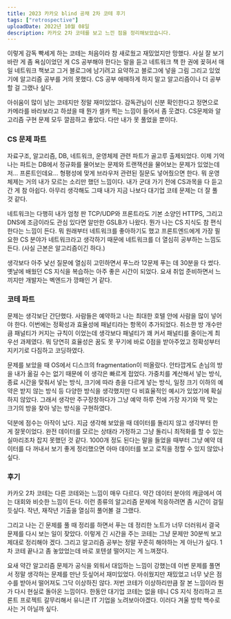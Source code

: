 ```yaml
---
title: 2023 카카오 blind 공채 2차 코테 후기
tags: ["retrospective"]
uploadDate: 2022년 10월 08일
description: 카카오 2차 코테를 보고 느낀 점을 정리해보았습니다.
---
```


이렇게 감독 빡세게 하는 코테는 처음이라 참 새로웠고 재밌었지만 망했다. 사실 잘 보기 바란 게 좀 욕심이었던 게 CS 공부해야 한다는 말을 듣고 네트워크 책 한 권에 꽂혀서 매일 네트워크 책보고 그거 블로그에 남기려고 요약하고 블로그에 넣을 그림 그리고 있었기에 알고리즘 공부를 거의 못했다. CS 공부 애매하게 하지 말고 알고리즘이나 더 공부할 걸 그랬나 싶다. 

아쉬움이 많이 남는 코테지만 정말 재미있었다. 감독관님이 신분 확인한다고 정면으로 카메라를 바라보라고 하셨을 때 뭔가 셀카 찍는 느낌이 들어서 좀 웃겼다. CS문제와 알고리즘 구현 문제 모두 깔끔하고 좋았다. 다만 내가 못 풀었을 뿐이다.



### CS 문제 파트

자료구조, 알고리즘, DB, 네트워크, 운영체제 관련 파트가 골고루 출제되었다. 이제 기억나는 파트는 DB에서 정규화를 물어보는 문제와 트랜잭션을 물어보는 문제가 있었는데 저... 프론트인데요... 형평성에 맞게 브라우저 관련된 질문도 넣어줬으면 한다. 뭐 운영체제는 거의 내가 모르는 소리만 했던 느낌이다. 내가 군대 가기 전에 CS과목을 다 듣고 간 게 참 아쉽다. 아무리 생각해도 그때 내가 지금 나보다 대기업 코테 문제는 더 잘 풀 것 같다. 

네트워크는 다행히 내가 엄청 판 TCP/UDP와 프론트라도 기본 소양인 HTTPS, 그리고 DNS에 조금이라도 관심 있다면 알만한 GSLB가 나왔다. 뭔가 나는 CS 지식도 참 편식한다는 느낌이 든다. 뭐 원래부터 네트워크를 좋아하기도 했고 프론트엔드에게 가장 필요한 CS 분야가 네트워크라고 생각하기 때문에 네트워크를 더 열심히 공부하는 느낌도 든다. (사실 근본은 알고리즘이긴 하다.)

생각보다 아주 낯선 질문에 열심히 고민하면서 푸느라 12문제 푸는 데 30분을 다 썼다. 옛날에 배웠던 CS 지식을 복습하는 아주 좋은 시간이 되었다. 요새 취업 준비하면서 느끼지만 개발자는 벡엔드가 깡패인 거 같다.



### 코테 파트

문제는 생각보단 간단했다. 사람들은 예약하고 나는 최대한 호텔 안에 사람을 많이 넣어야 한다. 이번에는 정확성과 효율성에 패넡티라는 항목이 추가되었다. 취소한 방 개수만큼 패널티가 커지는 규칙이 이었는데 생각보다 패널티가 꽤 커서 패널티를 줄이는게 최우선 과제였다. 뭐 당연히 효율성은 꿈도 못 꾸기에 바로 0점을 받아주었고 정확성부터 지키기로 다짐하고 코딩하였다.

문제를 보았을 때 OS에서 디스크의 fragmentation이 떠올랐다. 안타깝게도 손님의 방을 내가 옮길 수는 없기 때문에 이 생각은 빠르게 접었다. 가중치를 계산해서 넣는 방식, 종료 시간을 맞춰서 넣는 방식, 크기에 따라 층을 다르게 넣는 방식, 일정 크기 이하의 예약은 받지 않는 방식 등 다양한 방식을 생각했지만 다 비효율적인 예시가 있었기에 확실하지 않았다. 그래서 생각만 주구장창하다가 그냥 예약 하루 전에 가장 자기와 딱 맞는 크기의 방을 찾아 넣는 방식을 구현하였다. 

덕분에 점수는 아작이 났다. 지금 생각해 보았을 때 데이터를 돌리지 않고 생각부터 한 게 잘못이었다. 완전 데이터를 모르는 상태라 가정하고 그냥 돌리니 최적화를 할 수 있는 실마리조차 잡지 못했던 것 같다. 1000개 정도 된다는 말을 들었을 때부터 그냥 예약 데이터를 다 꺼내서 보기 좋게 정리했으면 아마 데이터를 보고 로직을 정할 수 있지 않았나 싶다. 



### 후기

카카오 2차 코테는 다른 코테와는 느낌이 매우 다르다. 약간 데이터 분야의 캐글에서 여는 대회와 비슷한 느낌이 든다. 이런 종류의 알고리즘 문제에 적응하려면 좀 시간이 걸릴 듯싶다. 작년, 재작년 기출을 열심히 풀어볼 걸 그랬다. 

그리고 나는 긴 문제를 풀 때 정리를 하면서 푸는 데 정리한 노트가 너무 더러워서 결국 문제를 다시 보는 일이 잦았다. 이렇게 긴 시간을 주는 코테는 그냥 문제만 30분씩 보고 제대로 정리해야 겠다. 그리고 알고리즘 공부는 정말 꾸준히 해야하는 게 아닌가 싶다. 1차 코테 끝나고 좀 놓았었는데 바로 포텐셜 떨어지는 게 느껴졌다.

요새 약간 알고리즘 문제가 공식을 외워서 대입하는 느낌이 강했는데 이번 문제를 풀면서 정말 생각하는 문제를 만난 듯싶어서 재미있었다. 아쉬웠지만 재밌었고 너무 낮은 점수를 받아서 떨어져도 그닥 이상하진 않다. 저번 코테가 이상하리만큼 잘 본 느낌이라 뭔가 다시 현실로 돌아온 느낌이다. 한동안 대기업 코테는 없을 테니 CS 지식 정리하고 프론트 프로젝트 갈무리해서 유니콘 IT 기업을 노려보아야겠다. 이러다 겨울 방학 백수로 사는 거 아닐까 싶다.